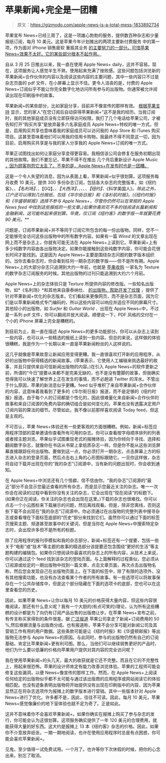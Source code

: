 # 苹果新闻+完全是一团糟

> 原文：<https://gizmodo.com/apple-news-is-a-total-mess-1833892734>

苹果宣布 News+已经三周了，这是一项雄心勃勃的服务，提供数百种杂志和少量报纸订阅，每月 10 美元。这是苹果今年计划推出的两项主要新付费服务 中的第一项，作为面对 iPhone 销售疲软 重振其业务 [的主要努力的一部分。可惜苹果 News+效果不太好。它的某些部分根本不起作用。](https://gizmodo.com/apples-future-looks-rotten-1831041372)



自从 3 月 25 日推出以来，我一直在使用 Apple News+ daily，这并不容易。现在，这项服务让人感觉半生不熟，使用起来充满了挫败感。这些问题包括浏览新的苹果新闻+合作伙伴的内容以及阅读这些内容的主要问题，其中一些内容只不过是杂志页面的 pdf 文件，在小屏幕上显示不佳。更令人沮丧的是，付费的 Apple News+订阅似乎不能让你完全数字化地访问所有参与的出版物。你通常被允许阅读出现在印刷版中的故事。

苹果新闻+的某些部分，比如家庭分享，目前并不像宣传的那样有效。 [根据苹果支持](https://support.apple.com/en-us/HT209513) 显示，您的家人“在您订阅后自动获得苹果新闻+”这不是我的经历。当我订阅时，我的其他家庭成员没有立即获得访问权限。我打了几个电话给苹果公司，才被告知打开“购买共享”是放弃最多六名家庭成员 Apple News+特权的唯一方式。但是，启用购买共享也意味着我的家庭成员可以访问我的 App Store 和 iTunes 购买项目。这甚至意味着他们可以用我的信用卡购物。我最终不得不同意这一切，因为目前，启用购买共享是与我的家人分享我的 Apple News+订阅的唯一方式。

苹果正试图找出如何让家庭分享变得更容易。我相信该公司会修复在服务初期出现的其他故障。我们不要忘记，苹果不得不在推出 几个月后重新设计 Apple Music [，因为顾客抱怨它太乱了。不幸的是，Apple News+在发布时也是一团糟。](https://gizmodo.com/apple-music-gets-a-much-needed-overhaul-1781899064?_ga=2.141310522.909977763.1554727408-761682963.1547498076)

这是一个令人失望的消息，因为从表面上看，苹果新闻+似乎很划算。这项服务每月收费 10 美元，提供 300 多份杂志订阅，包括各大杂志的完整版本，如《纽约客》、*、【名利场】、*、【GQ】、*、【大西洋】、*、*、*、*、【纽约】、*《科学美国人》*。除此之外，订户还可以得到几份报纸，包括《华尔街日报》和《洛杉矶时报》。(《纽约时报》和《华盛顿邮报》选择不参与 Apple News+，尽管你仍然可以在常规的 Apple News feed 中找到这些报纸的一些文章。)如果你喜欢花不多的钱阅读长篇新闻和金融新闻，这可能听起来很划算。毕竟，仅订阅《纽约客》的数字版一年就要花费 90 美元。***

问题是，订阅苹果新闻+并不等同于订阅它所包含的每一份出版物。同样，您不一定能够完全访问这些出版物中的所有数字内容。如果有一篇 *Wired* 的文章出现在网上而不是杂志上，你就有可能无法在 Apple News+上读到它。苹果新闻+上有多少纯数字内容由各出版物决定。如果你能接触到这些纯数字内容，你可能会花很长时间才能找到。这是因为 Apple News+主要是围绕杂志问题的数字版本组织的。当你去看杂志时，你会看到任何一期杂志的数字版——但不是所有期。Apple News+上的大部分杂志只追溯到大约一年前，也就是 [苹果收购](https://gizmodo.com/apple-just-bought-a-netflix-for-magazines-app-and-who-1823703825) 一家名为 Texture 的数字杂志订阅服务的时候。其他出版物的过刊只能追溯到大约六个月前。

Apple News+上的杂志体验只是 Texture 所提供内容的修改版。一些知名出版物，如*《名利场》*和其他来自康泰纳仕、 [的出版物，帮助开发了纹理](https://www.reuters.com/article/us-texture-m-a-apple/apple-to-buy-digital-magazine-service-texture-idUSKCN1GO21N) ，提供了针对苹果新闻+优化的杂志版本。它们看起来更像网页，而不是杂志页面，因为它们是以苹果新闻格式专门编码的，所以这些内容可以响应并适应不同的屏幕尺寸。其他较小的出版物，如 *Surfer* 和 *Guitar World* 、出现在 Apple News+中，不过是一系列 pdf 文件，你可以翻阅并放大阅读。顺便说一下，PDF 风格的交付在一个小的 iPhone 屏幕上完全是糟糕的。

到目前为止，我一直在描述 Apple News+的更多功能部分。你可以从杂志上读到一些内容，也可以从一些精选的报纸上读到一些内容。但总的来说，这样做的体验很糟糕，我是作为一个长期以来一直是苹果新闻粉丝的人这样说的。

这几乎就像是苹果故意让新闻应用变得更糟。我一直很喜欢打开新的应用程序，从好的出版物中获得精选的新闻故事。(苹果表示，它使用人工编辑来挑选最好的故事，并且只提供来自可信新闻出版物的内容。)在引入 Apple News+的软件更新之前，所谓的“今日”提要从来都不是完美无缺的，也不是没有蹩脚的故事，但我确实觉得我可以快速了解世界上正在发生的事情，而不必趟进 Twitter 的浑水。不管出于什么原因，苹果的新消息似乎更糟。feed 似乎堆积了来自苹果新闻+合作伙伴的内容，这意味着我看到了更多的《华尔街日报》报道，而不是足够的《纽约时报》报道。由于每个人的订阅都是个性化的，因此很难量化来自新闻+合作伙伴的故事和来自订阅源的免费内容的确切组合是如何变化的。苹果也没有透露决定用户订阅内容的算法的细节。尽管如此，我不像以前那样喜欢阅读 Today feed，但这是主观的。

不可否认，苹果 News+体验还有一些更客观的方面很糟糕。例如，新闻+标签应用程序顶部的菜单邀请你查看所有可用的杂志。你可以查看按字母顺序排列的列表或者按主题浏览。苹果似乎试图重现老式的报摊体验，因为你倾向于寻找、选择和翻阅数字杂志，就像你在书店从书架上拿纸质杂志一样。但是你不能从这些浏览屏幕直接跟踪任何出版物。要做到这一点，你必须打开一期杂志，点击屏幕上方的标志进入杂志的登录页面，然后点击右上角的心形图标跟随它。一旦你这样做，杂志将自动下载并出现在你的“我的杂志”订阅源中，当有新的问题出现时，你会收到通知。

在 Apple News+中浏览还有几个怪癖，信不信由你。“我的杂志”订阅源的“最近”部分不会显示您最近查看的所有杂志，而是显示您最近关注的杂志。唯一一次你会在阅读的过程中看到你没有关注的杂志，它会出现在“现在阅读”的标题下。(如果你正在阅读，你关注的杂志也会出现在这里。)下载的杂志也很难找。你可以点击一个小云图标来下载展示的问题，然后离线观看。但是，除非您离线，否则这些下载不会出现在“我的杂志”订阅源中。你必须通过在出版物的完整列表中搜寻杂志或查看埋在下面标签底部的“历史”部分来找到它们。虽然你可以通过下面的标签页搜索主题、频道甚至故事中的关键词，但是当你在 Apple News+中搜索特定杂志时，会出现许多但不是所有的标题。

除了应用程序的报刊亭模拟和我的杂志部分，新闻+标签还有一个提要，包括一些关于“电影”或“技术”等主题的故事的精选部分该提要还包含围绕“更好的生活”等主题构建的编辑包。如果你只想阅读你最喜欢的杂志上的所有内容，从技术上来说，你可以通过这个 feed 找到该杂志的登陆页面。与上面解释的过程类似，您必须从订阅源或给定的一期出版物中找到一篇文章，点击文章页面，再次点击出版物名称，然后您会发现自己在出版物页面上。在下面的标签中，除了有限的选项外，没有其他搜索功能，也没有办法查看某个作者的所有故事。有一些选项可以将故事保存在一个公共存储库中，但是这个部分隐藏在下面的选项卡的底部，您也可以在这里查看您的历史。

因此，如果苹果 News+让你以每月 10 美元的价格获得大量内容，但这些内容很难阅读，那还有什么意义呢？我有一个大胆的(有点可笑的)理论，认为所有这些糟糕的设计都是为了向仍有订阅产品出售的出版商让步。在苹果 News+宣布之前，有传言称买家得到的条件很差。据 [广泛报道](https://www.wsj.com/articles/publishers-chafe-at-apples-terms-for-subscription-news-service-11549998416) 苹果公司拿走了新闻+订阅费用的 50 %,然后根据流量与出版商分成。也有报道称，苹果不会分享可能对新闻公司及其营销工作有用的用户数据。这些条款可能是让《纽约时报》和《华盛顿邮报》等出版物无法参与 Apple News+的原因。与此同时，参与的出版物仍然有自己的订阅基础，肯定比苹果新闻+更有利可图。那么，当他们可以继续销售更好的产品时，他们为什么要以低廉的价格向苹果用户提供对其内容的完全访问呢？

我在使用苹果新闻+的头几天，最大的收获就是它还不完整。而且在它的不完整性上，用起来很恐怖。苹果的设计师肯定有能力改善浏览体验。苹果的工程师可能会修复这些漏洞，以便 News+像宣传的那样工作。然而，在 Apple News+上阅读任何给定的出版物似乎都不太可能与通过该出版商的应用程序或网站阅读它的体验相匹配。也没有迹象表明出版物将开始提供没有出现在印刷版中的内容，因为苹果显然正在将杂志选项作为报摊上的数字版本进行营销。其中一些版本针对 Apple News+进行了优化。许多都不是，因此，往往不可读。因此，每月 10 美元，苹果 News+感觉像廉价的地下室体验也就不足为奇了。正是如此。

这并不意味着你不会喜欢苹果新闻+。如果你确实在报摊上购买了参与杂志的发行，你可能会认为这很划算。这项服务确实提供了一年 120 美元的合理费用，就能获得大量的好东西。这大约是报摊上 13 本《纽约客》杂志的价格。因此，如果你不介意放弃纸张，一期一期地阅读，也许在使用应用程序时总是有点困惑，你可能会喜欢苹果新闻+。

见鬼，至少值得一试免费试用。一个月了。也许等你下次休假的时候，把你的心念出来。别忘了取消。